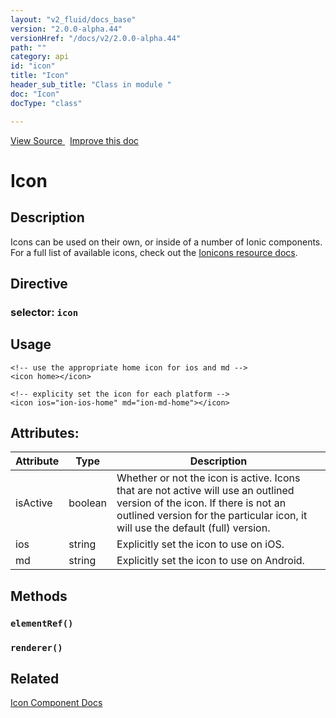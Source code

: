 ```yaml
---
layout: "v2_fluid/docs_base"
version: "2.0.0-alpha.44"
versionHref: "/docs/v2/2.0.0-alpha.44"
path: ""
category: api
id: "icon"
title: "Icon"
header_sub_title: "Class in module "
doc: "Icon"
docType: "class"

---
```





<div class="improve-docs">
<a href='http://github.com/driftyco/ionic2/tree/master/ionic/components/icon/icon.ts#L2'>
View Source
</a>
&nbsp;
<a href='http://github.com/driftyco/ionic2/edit/master/ionic/components/icon/icon.ts#L2'>
Improve this doc
</a>
</div>





<h1 class="api-title">


Icon






</h1>






<!-- description -->
<h2>Description</h2>

<p>Icons can be used on their own, or inside of a number of Ionic components. For a full list of available icons,
check out the <a href="../../../../resources/ionicons">Ionicons resource docs</a>.</p>


<h2>Directive</h2>
<h3>selector: <code>icon</code></h3>
<!-- @usage tag -->

<h2>Usage</h2>

<pre><code class="lang-html">&lt;!-- use the appropriate home icon for ios and md --&gt;
&lt;icon home&gt;&lt;/icon&gt;

&lt;!-- explicity set the icon for each platform --&gt;
&lt;icon ios=&quot;ion-ios-home&quot; md=&quot;ion-md-home&quot;&gt;&lt;/icon&gt;
</code></pre>




<!-- @property tags -->

<h2>Attributes:</h2>
<table class="table" style="margin:0;">
<thead>
<tr>
<th>Attribute</th>
















<th>Type</th>


<th>Description</th>
</tr>
</thead>
<tbody>

<tr>
<td>
isActive
</td>


<td>
boolean
</td>


<td>
Whether or not the icon is active. Icons that are not active will use an outlined version of the icon.
If there is not an outlined version for the particular icon, it will use the default (full) version.
</td>
</tr>

<tr>
<td>
ios
</td>


<td>
string
</td>


<td>
Explicitly set the icon to use on iOS.
</td>
</tr>

<tr>
<td>
md
</td>


<td>
string
</td>


<td>
Explicitly set the icon to use on Android.
</td>
</tr>

</tbody>
</table>


<!-- methods on the class -->

<h2>Methods</h2>

<div id="elementRef"></div>

<h3>
<code>elementRef()</code>
  

</h3>












<div id="renderer"></div>

<h3>
<code>renderer()</code>
  

</h3>










<!-- related link -->

<h2>Related</h2>

<a href='/docs/v2/components#icons'>Icon Component Docs</a><!-- end content block -->


<!-- end body block -->


